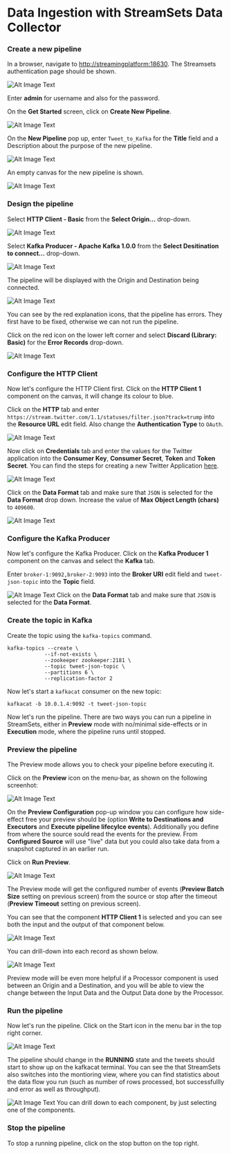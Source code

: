# Data Ingestion with StreamSets Data Collector

### Create a new pipeline
In a browser, navigate to <http://streamingplatform:18630>. The Streamsets authentication page should be shown.

![Alt Image Text](./images/streamsets-login.png "Schema Registry UI")

Enter **admin** for username and also for the password.

On the **Get Started** screen, click on **Create New Pipeline**.

![Alt Image Text](./images/streamsets-create-new-pipeline.png "Schema Registry UI")

On the **New Pipeline** pop up, enter `Tweet_to_Kafka` for the **Title** field and a Description about the purpose of the new pipeline.

![Alt Image Text](./images/streamsets-new-pipeline-details.png "Schema Registry UI")

An empty canvas for the new pipeline is shown. 

![Alt Image Text](./images/streamsets-empty-pipeline.png "Schema Registry UI")
### Design the pipeline

Select **HTTP Client - Basic** from the **Select Origin...** drop-down. 

![Alt Image Text](./images/streamsets-select-http-client.png "Schema Registry UI")

Select **Kafka Producer - Apache Kafka 1.0.0** from the **Select Desitination to connect...** drop-down. 

![Alt Image Text](./images/streamsets-select-kafka.png "Schema Registry UI")

The pipeline will be displayed with the Origin and Destination being connected. 

![Alt Image Text](./images/streamsets-pipeline-flow.png "Schema Registry UI")

You can see by the red explanation icons, that the pipeline has errors. They first have to be fixed, otherwise we can not run the pipeline. 

Click on the red icon on the lower left corner and select **Discard (Library: Basic)** for the **Error Records** drop-down.

![Alt Image Text](./images/streamsets-fix-pipeline-error.png "Schema Registry UI")

### Configure the HTTP Client
Now let's configure the HTTP Client first. Click on the **HTTP Client 1** component on the canvas, it will change its colour to blue. 

Click on the **HTTP** tab and enter `https://stream.twitter.com/1.1/statuses/filter.json?track=trump` into the **Resource URL** edit field. Also change the **Authentication Type** to `OAuth`. 

![Alt Image Text](./images/streamsets-http-client-config-http1.png "Schema Registry UI")

Now click on **Credentials** tab and enter the values for the Twitter application into the **Consumer Key**, **Consumer Secret**, **Token** and **Token Secret**. You can find the steps for creating a new Twitter Application [here](../99-misc/99-twitter-app/README.md). 

![Alt Image Text](./images/streamsets-http-client-config-http2.png "Schema Registry UI")

Click on the **Data Format** tab and make sure that `JSON` is selected for the **Data Format** drop down. 
Increase the value of **Max Object Length (chars)** to `409600`.

![Alt Image Text](./images/streamsets-http-client-config-http3.png "Schema Registry UI")

### Configure the Kafka Producer
Now let's configure the Kafka Producer. Click on the **Kafka Producer 1** component on the canvas and select the **Kafka** tab. 

Enter `broker-1:9092,broker-2:9093` into the **Broker URI** edit field and `tweet-json-topic` into the **Topic** field.

![Alt Image Text](./images/streamsets-kafka-producer-config-kafka.png "Schema Registry UI")
Click on the **Data Format** tab and make sure that `JSON` is selected for the **Data Format**. 

### Create the topic in Kafka

Create the topic using the `kafka-topics` command. 

```
kafka-topics --create \
			--if-not-exists \
			--zookeeper zookeeper:2181 \
			--topic tweet-json-topic \
			--partitions 6 \
			--replication-factor 2
```

Now let's start a `kafkacat` consumer on the new topic:

```
kafkacat -b 10.0.1.4:9092 -t tweet-json-topic
```
Now let's run the pipeline. There are two ways you can run a pipeline in StreamSets, either in **Preview** mode with no/minimal side-effects or in **Execution** mode, where the pipeline runs until stopped. 
 
### Preview the pipeline
The Preview mode allows you to check your pipeline before executing it. 

Click on the **Preview** icon on the menu-bar, as shown on the following screenhot:
 
![Alt Image Text](./images/streamsets-preview-pipeline.png "Schema Registry UI")

On the **Preview Configuration** pop-up window you can configure how side-effect free your preview should be (option **Write to Destinations and Executors** and **Execute pipeline lifecylce events**). Additionally you define from where the source sould read the events for the preview. From **Configured Source** will use "live" data but you could also take data from a snapshot captured in an earlier run. 

Click on **Run Preview**.

![Alt Image Text](./images/streamsets-preview-pipeline-options.png "Schema Registry UI")

The Preview mode will get the configured number of events (**Preview Batch Size** setting on previous screen) from the source or stop after the timeout (**Preview Timeout** setting on previous screen). 

You can see that the component **HTTP Client 1** is selected and you can see both the input and the output of that component below. 

![Alt Image Text](./images/streamsets-previewing-pipeline-1.png "Schema Registry UI")

You can drill-down into each record as shown below.

![Alt Image Text](./images/streamsets-previewing-pipeline-2.png "Schema Registry UI")

Preview mode will be even more helpful if a Processor component is used between an Origin and a Destination, and you will be able to view the change between the Input Data and the Output Data done by the Processor.

### Run the pipeline 
Now let's run the pipeline. Click on the Start icon in the menu bar in the top right corner. 

![Alt Image Text](./images/streamsets-start-pipeline.png "Schema Registry UI")

The pipeline should change in the **RUNNING** state and the tweets should start to show up on the kafkacat terminal. You can see the that StreamSets also switches into the montioring view, where you can find statistics about the data flow you run (such as number of rows processed, bot successfullly and error as well as throughput). 

![Alt Image Text](./images/streamsets-running-pipeline.png "Schema Registry UI")
You can drill down to each component, by just selecting one of the components. 

### Stop the pipeline 
To stop a running pipeline, click on the stop button on the top right. 
